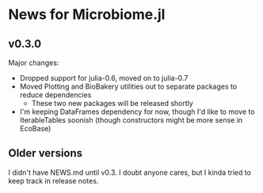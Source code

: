 # News for Microbiome.jl

## v0.3.0

Major changes:
- Dropped support for julia-0.6, moved on to julia-0.7
- Moved Plotting and BioBakery utilities out to separate packages to reduce dependencies
    - These two new packages will be released shortly
- I'm keeping DataFrames dependency for now, though I'd like to move to IterableTables soonish (though constructors might be more sense in EcoBase)

## Older versions

I didn't have NEWS.md until v0.3. I doubt anyone cares, but I kinda tried to
keep track in release notes.
